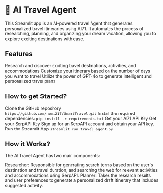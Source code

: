 # 🛫 AI Travel Agent
This Streamlit app is an AI-powered travel Agent that generates personalized travel itineraries using AI71. It automates the process of researching, planning, and organizing your dream vacation, allowing you to explore exciting destinations with ease.

## Features
Research and discover exciting travel destinations, activities, and accommodations
Customize your itinerary based on the number of days you want to travel
Utilize the power of GPT-4o to generate intelligent and personalized travel plans

## How to get Started?
Clone the GitHub repository
</br>
`
https://github.com/nomi217/SmartTravel.git
`
Install the required dependencies:
`
pip install -r requirements.txt
`
Get your AI71 API Key
Get your SerpAPI Key
Sign up for an SerpAPI account and obtain your API key.
Run the Streamlit App
`
streamlit run travel_agent.py
`

## How it Works?
The AI Travel Agent has two main components:

Researcher: Responsible for generating search terms based on the user's destination and travel duration, and searching the web for relevant activities and accommodations using SerpAPI.
Planner: Takes the research results and user preferences to generate a personalized draft itinerary that includes suggested activity.
